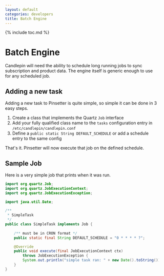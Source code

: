 ```yaml
---
layout: default
categories: developers
title: Batch Engine
---
```

{% include toc.md %}

# Batch Engine
Candlepin will need the ability to schedule long running jobs to sync
subscription and product data. The engine itself is generic enough to use for
any scheduled job. 

## Adding a new task
Adding a new task to Pinsetter is quite simple, so simple it can be done in 3 easy steps.

 1. Create a class that implements the Quartz `Job` interface
 1. Add your fully qualified class name to the `tasks` configuration entry in `/etc/candlepin/candlepin.conf`
 1. Define a `public static String DEFAULT_SCHEDULE` or add a schedule entry to the same config

That's it. Pinsetter will now execute that job on the defined schedule.

## Sample Job
Here is a very simple job that prints when it was run.

```java
import org.quartz.Job;
import org.quartz.JobExecutionContext;
import org.quartz.JobExecutionException;

import java.util.Date;

/**
 * SimpleTask
 */
public class SimpleTask implements Job {
    
    /** must be in CRON format */
    public static final String DEFAULT_SCHEDULE = "0 * * * * ?";

    @Override
    public void execute(final JobExecutionContext ctx)
        throws JobExecutionException {
        System.out.println("simple task ran: " + new Date().toString());
    }
}
```
